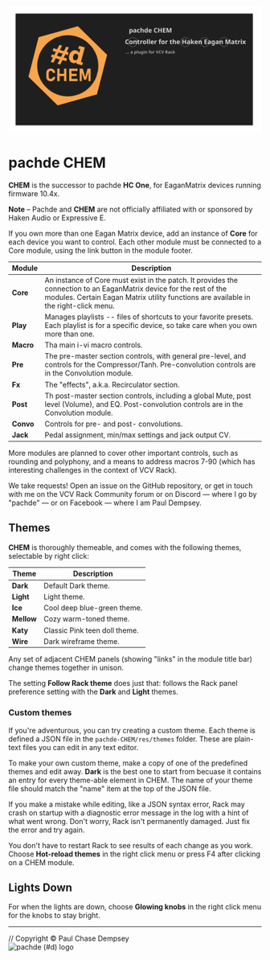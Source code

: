 ![](./image/repo-banner.svg)

# pachde CHEM

**CHEM** is the successor to pachde **HC One**, for EaganMatrix devices running firmware 10.4x.

**Note** – Pachde and **CHEM** are not officially affiliated with or sponsored by Haken Audio or Expressive E.

If you own more than one Eagan Matrix device, add an instance of **Core** for each device you want to control.
Each other module must be connected to a Core module, using the link button in the module footer.

| Module | Description |
| -- | -- |
| **Core**  | An instance of Core must exist in the patch. It provides the connection to an EaganMatrix device for the rest of the modules. Certain Eagan Matrix utility functions are available in the right-click menu. |
| **Play**  | Manages playlists -- files of shortcuts to your favorite presets. Each playlist is for a specific device, so take care when you own more than one. |
| **Macro** | Tha main i-vi macro controls. |
| **Pre**   | The pre-master section controls, with general pre-level, and controls for the Compressor/Tanh. Pre-convolution controls are in the Convolution module. |
| **Fx**    | The "effects", a.k.a. Recirculator section. |
| **Post**  | Th post-master section controls, including a global Mute, post level (Volume), and EQ. Post-convolution controls are in the Convolution module.|
| **Convo** | Controls for pre- and post- convolutions. |
| **Jack**  | Pedal assignment, min/max settings and jack output CV. |

More modules are planned to cover other important controls, such as rounding and polyphony,
and a means to address macros 7-90 (which has interesting challenges in the context of VCV Rack).

We take requests! Open an issue on the GitHub repository,
 or get in touch with me on the VCV Rack Community forum or on Discord — where I go by "pachde" — or on Facebook — where I am Paul Dempsey.

## Themes

**CHEM** is thoroughly themeable, and comes with the following themes, selectable by right click:

| Theme | Description |
| -- | -- |
| **Dark**   | Default Dark theme. |
| **Light**  | Light theme. |
| **Ice**    | Cool deep blue-green theme. |
| **Mellow** | Cozy warm-toned theme. |
| **Katy**   | Classic Pink teen doll theme. |
| **Wire**   | Dark wireframe theme. |

Any set of adjacent CHEM panels (showing "links" in the module title bar) change themes together in unison.

The setting **Follow Rack theme** does just that: follows the Rack panel preference setting with the **Dark** and **Light** themes.

### Custom themes

If you're adventurous, you can try creating a custom theme.
Each theme is defined a JSON file in the `pachde-CHEM/res/themes` folder.
These are plain-text files you can edit in any text editor.

To make your own custom theme, make a copy of one of the predefined themes and edit away.
**Dark** is the best one to start from becuase it contains an entry for every theme-able element in CHEM.
The name of your theme file should match the "name" item at the top of the JSON file.

If you make a mistake while editing, like a JSON syntax error,
Rack may crash on startup with a diagnostic error message in the log with a hint of what went wrong.
Don't worry, Rack isn't permanently damaged. Just fix the error and try again.

You don't have to restart Rack to see results of each change as you work.
Choose **Hot-reload themes** in the right click menu or press F4 after clicking on a CHEM module.

## Lights Down

For when the lights are down, choose **Glowing knobs** in the right click menu for the knobs to stay bright.

---

// Copyright © Paul Chase Dempsey\
![pachde (#d) logo](./image/Logo.svg)